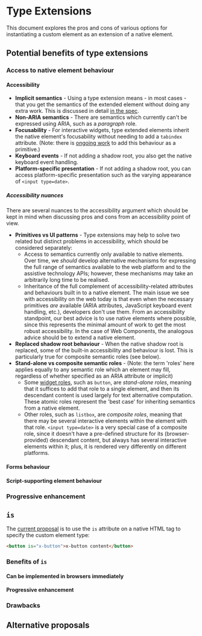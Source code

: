 # Type Extensions

This document explores the pros and cons of various options for instantiating a custom element as an extension of a native element.

## Potential benefits of type extensions

### Access to native element behaviour

#### Accessibility

* **Implicit semantics** - Using a type extension means - in most cases - that you get the semantics of the extended element without doing any extra work. This is discussed in detail [in the spec](http://w3c.github.io/webcomponents/spec/custom/#semantics).
* **Non-ARIA semantics** - There are semantics which currently can't be expressed using ARIA, such as a _paragraph_ role.
* **Focusability** - For interactive widgets, type extended elements inherit the native element's focusability without needing to add a `tabindex` attribute. (Note: there is [ongoing work](https://docs.google.com/document/d/1k93Ez6yNSyWQDtGjdJJqTBPmljk9l2WS3JTe5OHHB50/edit?pli=1) to add this behaviour as a primitive.)
* **Keyboard events** - If not adding a shadow root, you also get the native keyboard event handling.
* **Platform-specific presentation** - If not adding a shadow root, you can access platform-specific presentation such as the varying appearance of `<input type=date>`.

##### Accessibility nuances

There are several nuances to the accessibility argument which should be kept in mind when discussing pros and cons from an accessibility point of view.

* **Primitives vs UI patterns** - Type extensions may help to solve two related but distinct problems in accessibility, which should be considered separately:
  * Access to semantics currently only available to native elements. Over time, we _should_ develop alternative mechanisms for expressing the full range of semantics available to the web platform and to the assistive technology APIs; however, these mechanisms may take an arbitrarily long time to be realised.
  * Inheritance of the full complement of accessibility-related attributes and behaviours built in to a native element. The main issue we see with accessibility on the web today is that even when the necessary primitives _are_ available (ARIA attributes, JavaScript keyboard event handling, etc.), developers don't use them. From an accessibility standpoint, our best advice is to use native elements where possible, since this represents the minimal amount of work to get the most robust accessibility. In the case of Web Components, the analogous advice should be to extend a native element.
* **Replaced shadow root behaviour** - When the native shadow root is replaced, some of the built-in accessibility and behaviour is lost. This is particularly true for composite semantic roles (see below).
* **Stand-alone vs composite semantic roles** - (Note: the term 'roles' here applies equally to any semantic role which an element may fill, regardless of whether specified as an ARIA attribute or implicit)
  * Some [widget roles](http://www.w3.org/TR/wai-aria/roles#widget_roles), such as `button`, are _stand-alone roles_, meaning that it suffices to add that role to a single element, and then its descendant content is used largely for text alternative computation. These atomic roles represent the 'best case' for inheriting semantics from a native element.
  * Other roles, such as `listbox`, are _composite roles_, meaning that there may be several interactive elements within the element with that role. `<input type=date>` is a very special case of a composite role, since it doesn't have a pre-defined structure for its (browser-provided) descendant content, but always has several interactive elements within it; plus, it is rendered very differently on different platforms. 

#### Forms behaviour
#### Script-supporting element behaviour

### Progressive enhancement

## `is`

The [current proposal](http://www.w3.org/TR/custom-elements/#dfn-type-extension) is to use the `is` attribute on a native HTML tag to specify the custom element type:

```html
<button is="x-button">x-button content</button>
```

### Benefits of `is`

#### Can be implemented in browsers immediately

#### Progressive enhancement

### Drawbacks

## Alternative proposals
